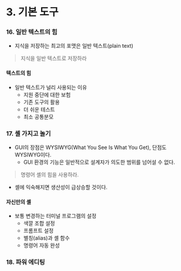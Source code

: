# 3. 기본 도구

### 16. 일반 텍스트의 힘

- 지식을 저장하는 최고의 포맷은 일반 텍스트(plain text)

> 지식을 일반 텍스트로 저장하라

#### 텍스트의 힘

- 일반 텍스트가 널리 사용되는 이유
  - 지원 중단에 대한 보험
  - 기존 도구의 활용
  - 더 쉬운 테스트
  - 최소 공통분모



### 17. 셸 가지고 놀기

- GUI의 장점은 WYSIWYG(What You See Is What You Get),  단점도 WYSIWYG이다.
  - GUI 환경의 기능은 일반적으로 설계자가 의도한 범위를 넘어설 수 없다.

> 명령어 셸의 힘을 사용하라.

- 셸에 익숙해지면 생산성이 급상승할 것이다.

#### 자신만의 셸

- 보통 변경하는 터미널 프로그램의 설정
  - 색깔 조합 설정
  - 프롬프트 설정
  - 별칭(alias)과 셸 함수
  - 명령어 자동 완성



### 18. 파워 에디팅

